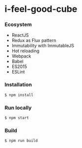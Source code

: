 # i-feel-good-cube

### Ecosystem
- ReactJS
- Redux as Flux pattern
- Immutability with ImmutableJS
- Hot reloading
- Webpack
- Babel
- ES2015
- ESLint

### Installation
```bash
$ npm install
```

### Run locally
```bash
$ npm start
```

### Build
```bash
$ npm run build
```
